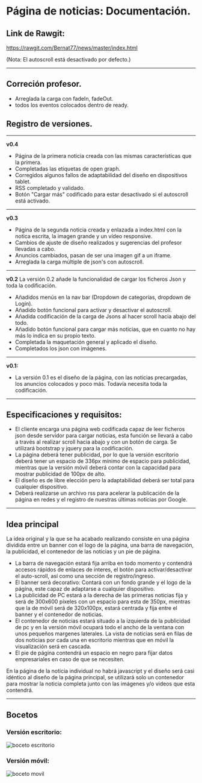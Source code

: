 # Página de noticias: Documentación.


## Link de Rawgit:
https://rawgit.com/Bernat77/news/master/index.html

(Nota: El autoscroll está desactivado por defecto.)

---

## Correción profesor.

* Arreglada la carga con fadeIn, fadeOut.
* todos los eventos colocados dentro de ready.

## Registro de versiones.
---
**v0.4**
* Página de la primera noticia creada con las mismas características que la primera.
* Completadas las etiquetas de open graph.
* Corregidos algunos fallos de adaptabilidad del diseño en dispositivos tablet.
* RSS completado y validado.
* Botón "Cargar más" codificado para estar desactivado si el autoscroll está activado.
---
**v0.3**
* Página de la segunda noticia creada y enlazada a index.html con la notica escrita, la imagen grande y un vídeo responsive.
* Cambios de ajuste de diseño realizados y sugerencias del profesor llevadas a cabo.
* Anuncios cambiados, pasan de ser una imagen gif a un iframe.
* Arreglada la carga múltiple de json's con autoscroll.
---
**v0.2**
La versión 0.2 añade la funcionalidad de cargar los ficheros Json y toda la codificación.

* Añadidos menús en la nav bar (Dropdown de categorías, dropdown de Login).
* Añadido botón funcional para activar y desactivar el autoscroll.
* Añadida codificación de la carga de Jsons al hacer scroll hacia abajo del todo.
* Añadido botón funcional para cargar más noticias, que en cuanto no hay más lo indica en su propio texto.
* Completada la maquetación general y aplicado el diseño.
* Completados los json con imágenes.
---
**v0.1:**

* La versión 0.1 es el diseño de la página, con las noticias precargadas, los anuncios colocados y poco más. Todavía necesita toda la codificación.

---
## Especificaciones y requisitos:

* El cliente encarga una página web codificada capaz de leer ficheros json desde servidor para cargar noticias, esta función se llevará a cabo a través al realizar scroll hacia abajo y con un botón de carga. Se utilizará bootstrap y jquery para la codificación.
* La página deberá tener publicidad, por lo que la versión escritorio deberá tener un espacio de 336px mínimo de espacio para publicidad, mientras que la versión móvil deberá contar con la capacidad para mostrar publicidad de 100px de alto.
* El diseño es de libre elección pero la adaptabilidad deberá ser total para cualquier dispositivo.
* Deberá realizarse un archivo rss para acelerar la publicación de la página en redes y el registro de nuestras últimas noticias por Google.

---
## Idea principal

La idea original y la que se ha acabado realizando consiste en una página dividida entre un banner con el logo de la página, una barra de navegación, la publicidad, el contenedor de las noticias y un pie de página.

* La barra de navegación estará fija arriba en todo momento y contendrá accesos rápidos de enlaces de interes, el botón para activar/desactivar el auto-scroll, así como una sección de registro/ingreso.
* El banner será decorativo: Contará con un fondo grande y el logo de la página, este capaz de adaptarse a cualquier dispositivo.
* La publicidad de PC estará a la derecha de las primeras noticias fija y será de 300x600 píxeles con un espacio para esta de 350px, mientras que la de móvil será de 320x100px, estará centrada y fija entre el banner y el contenedor de noticias.
* El contenedor de noticias estará situado a la izquierda de la publicidad de pc y en la versión móvil ocupará todo el ancho de la ventana con unos pequeños margenes laterales. La vista de noticias será en filas de dos noticias por cada una en escritorio mientras que en móvil la visualización será en cascada.
* El pie de página contendrá un espacio en negro para fijar datos empresariales en caso de que se necesiten.

En la página de la noticia individual no habrá javascript y el diseño será casi idéntico al diseño de la página principal, se utilizará solo un contenedor para mostrar la noticia completa junto con las imágenes y/o videos que esta contendrá.

---
## Bocetos

### Versión escritorio:

![boceto escritorio](https://rawgit.com/Bernat77/news/master/bocetoescritorio.jpg)

### Versión móvil:

![boceto movil](https://rawgit.com/Bernat77/news/master/bocetomovil.jpg)
